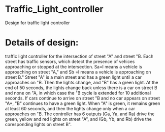 # Traffic_Light_controller
Design for traffic light controller
# Details of design:

traffic light controller for the intersection of street "A" and street "B. Each
street has traffic sensors, which detect the presence of vehices approaching or
stopped at the intersection. Sa=l means a vehicle is approaching on street "A,"
and Sb =l means a vehicle is approaching on street B." Street "A" is a main street
and has a green light until a car approaches on "B. Then the lights change, and "B"
has a green light. At the end of 50 seconds, the lights change back unless there is a
car on street B and none on "A, in which case the "B cycle is extended for 10
additional seconds. If cars continue to arrive on street "B and no car appears on
street "A*, "B" continues to have a green light. When "A" is green, it remains green at
least 60 seconds, and then the lights change only when a car approaches on "B.
The controller has 6 outputs (Ga, Ya, and Ra) drive the green, yellow and red lights on
street "A", and (Gb, Yb, and Rb) drive the coresponding lights on street B".
